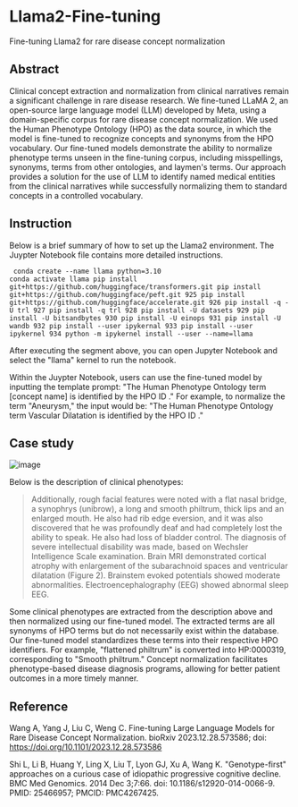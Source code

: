 # Llama2-Fine-tuning
Fine-tuning Llama2 for rare disease concept normalization

## Abstract
Clinical concept extraction and normalization from clinical narratives remain a significant challenge in rare disease research. We fine-tuned LLaMA 2, an open-source large language model (LLM) developed by Meta, using a domain-specific corpus for rare disease concept normalization. We used the Human Phenotype Ontology (HPO) as the data source, in which the model is fine-tuned to recognize concepts and synonyms from the HPO vocabulary. Our fine-tuned models demonstrate the ability to normalize phenotype terms unseen in the fine-tuning corpus, including misspellings, synonyms, terms from other ontologies, and laymen's terms. Our approach provides a solution for the use of LLM to identify named medical entities from the clinical narratives while successfully normalizing them to standard concepts in a controlled vocabulary.

## Instruction

Below is a brief summary of how to set up the Llama2 environment. The Juypter Notebook file contains more detailed instructions. 

```
 conda create --name llama python=3.10
conda activate llama pip install git+https://github.com/huggingface/transformers.git pip install git+https://github.com/huggingface/peft.git 925 pip install git+https://github.com/huggingface/accelerate.git 926 pip install -q -U trl 927 pip install -q trl 928 pip install -U datasets 929 pip install -U bitsandbytes 930 pip install -U einops 931 pip install -U wandb 932 pip install --user ipykernal 933 pip install --user ipykernel 934 python -m ipykernel install --user --name=llama
```

After executing the segment above, you can open Jupyter Notebook and select the "llama" kernel to run the notebook. 

Within the Juypter Notebook, users can use the fine-tuned model by inputting the template prompt: "The Human Phenotype Ontology term [concept name] is identified by the HPO ID ." For example, to normalize the term "Aneurysm," the input would be: "The Human Phenotype Ontology term Vascular Dilatation is identified by the HPO ID ."


## Case study


![image](https://github.com/andywang-25/Llama2-HPO-Normalization/assets/112890888/3a28109e-5c54-4a37-b7a5-0a9b3ab77d16)

Below is the description of clinical phenotypes:

> Additionally, rough facial features were noted with a flat nasal bridge, a synophrys (unibrow), a long and smooth philtrum, thick lips and an enlarged mouth. He also had rib edge eversion, and it was also discovered that he was profoundly deaf and had completely lost the ability to speak. He also had loss of bladder control. The diagnosis of severe intellectual disability was made, based on Wechsler Intelligence Scale examination. Brain MRI demonstrated cortical atrophy with enlargement of the subarachnoid spaces and ventricular dilatation (Figure 2). Brainstem evoked potentials showed moderate abnormalities. Electroencephalography (EEG) showed abnormal sleep EEG.

Some clinical phenotypes are extracted from the description above and then normalized using our fine-tuned model. The extracted terms are all synonyms of HPO terms but do not necessarily exist within the database. Our fine-tuned model standardizes these terms into their respective HPO identifiers. For example, "flattened philtrum" is converted into HP:0000319, corresponding to "Smooth philtrum." Concept normalization facilitates phenotype-based disease diagnosis programs, allowing for better patient outcomes in a more timely manner. 
 

## Reference

Wang A, Yang J, Liu C, Weng C. Fine-tuning Large Language Models for Rare Disease Concept Normalization. bioRxiv 2023.12.28.573586; doi: https://doi.org/10.1101/2023.12.28.573586

Shi L, Li B, Huang Y, Ling X, Liu T, Lyon GJ, Xu A, Wang K. "Genotype-first" approaches on a curious case of idiopathic progressive cognitive decline. BMC Med Genomics. 2014 Dec 3;7:66. doi: 10.1186/s12920-014-0066-9. PMID: 25466957; PMCID: PMC4267425.
